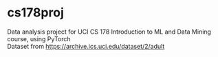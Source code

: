 # cs178proj

Data analysis project for UCI CS 178 Introduction to ML and Data Mining course, using PyTorch\
Dataset from https://archive.ics.uci.edu/dataset/2/adult
